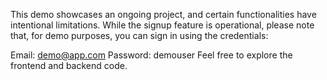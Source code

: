 This demo showcases an ongoing project, and certain functionalities have intentional limitations. While the signup feature is operational, please note that, for demo purposes, you can sign in using the credentials:

Email: demo@app.com
Password: demouser
Feel free to explore the frontend and backend code.